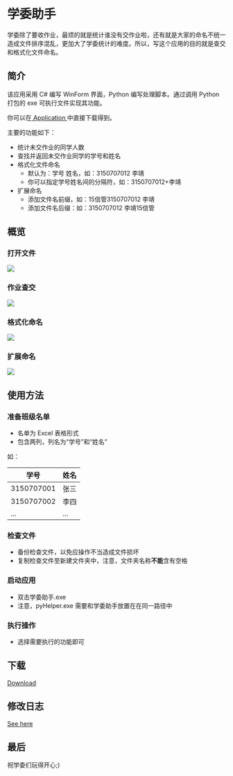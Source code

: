 # 学委助手

学委除了要收作业，最烦的就是统计谁没有交作业啦，还有就是大家的命名不统一造成文件排序混乱，更加大了学委统计的难度。所以，写这个应用的目的就是查交和格式化文件命名。

## 简介
该应用采用 C# 编写 WinForm 界面，Python 编写处理脚本。通过调用 Python 打包的 exe 可执行文件实现其功能。

你可以在[ Application ](https://github.com/jl223vy/Helper_for_CommissaryInChargeOfStudies/tree/master/Application) 中直接下载得到。

主要的功能如下：

- 统计未交作业的同学人数
- 查找并返回未交作业同学的学号和姓名
- 格式化文件命名
  - 默认为：学号 姓名，如：3150707012 李靖
  - 你可以指定学号姓名间的分隔符，如：3150707012+李靖
- 扩展命名
  - 添加文件名前缀，如：15信管3150707012 李靖
  - 添加文件名后缀：如：3150707012 李靖15信管

## 概览

### 打开文件
![](https://github.com/jl223vy/Helper_for_CommissaryInChargeOfStudies/raw/master/Preview/openFile.gif)

### 作业查交

![](https://github.com/jl223vy/Helper_for_CommissaryInChargeOfStudies/raw/master/Preview/checkStu.gif)

### 格式化命名

![](https://github.com/jl223vy/Helper_for_CommissaryInChargeOfStudies/raw/master/Preview/renameBasic.gif)

### 扩展命名

![](https://github.com/jl223vy/Helper_for_CommissaryInChargeOfStudies/raw/master/Preview/renameEx.gif)

## 使用方法

### 准备班级名单
- 名单为 Excel 表格形式
- 包含两列，列名为“学号”和“姓名”

如：

|学号|姓名|
|---|---|
|3150707001|张三|
|3150707002|李四|
|...|...|

### 检查文件

- 备份检查文件，以免应操作不当造成文件损坏
- 复制检查文件至新建文件夹中，注意，文件夹名称**不能**含有空格

### 启动应用
- 双击学委助手.exe
- 注意，pyHelper.exe 需要和学委助手放置在在同一路径中

### 执行操作
- 选择需要执行的功能即可

## 下载

[Download](https://github.com/jl223vy/Helper_for_CommissaryInChargeOfStudies/raw/master/%E5%AD%A6%E5%A7%94%E5%8A%A9%E6%89%8B.zip)

## 修改日志

[See here](https://github.com/jl223vy/Helper_for_CommissaryInChargeOfStudies/blob/master/Docs/Change%20Logs.md)

## 最后

祝学委们玩得开心;)




